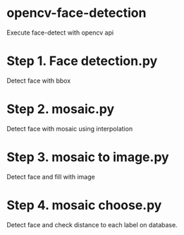 # opencv-face-detection

Execute face-detect with opencv api

# Step 1. Face detection.py

Detect face with bbox
 
# Step 2. mosaic.py

Detect face with mosaic using interpolation

# Step 3. mosaic to image.py

Detect face and fill with image

# Step 4. mosaic choose.py

Detect face and check distance to each label on database.
